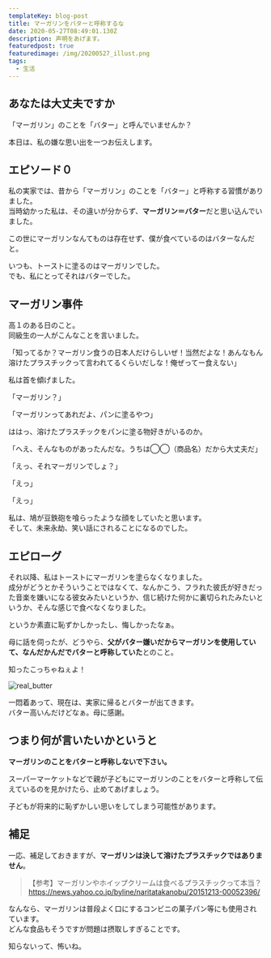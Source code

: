 ```yaml
---
templateKey: blog-post
title: マーガリンをバターと呼称するな
date: 2020-05-27T08:49:01.130Z
description: 声明をあげます。
featuredpost: true
featuredimage: /img/20200527_illust.png
tags:
  - 生活
---
```

## あなたは大丈夫ですか

「マーガリン」のことを「バター」と呼んでいませんか？

本日は、私の嫌な思い出を一つお伝えします。

## エピソード０

私の実家では、昔から「マーガリン」のことを「バター」と呼称する習慣がありました。\
当時幼かった私は、その違いが分からず、**マーガリン＝バター**だと思い込んでいました。

この世にマーガリンなんてものは存在せず、僕が食べているのはバターなんだと。

いつも、トーストに塗るのはマーガリンでした。\
でも、私にとってそれはバターでした。

## マーガリン事件

高１のある日のこと。\
同級生の一人がこんなことを言いました。

「知ってるか？マーガリン食うの日本人だけらしいぜ！当然だよな！あんなもん溶けたプラスチックって言われてるくらいだしな！俺ぜってー食えない」

私は首を傾げました。

「マーガリン？」

「マーガリンってあれだよ、パンに塗るやつ」

ははっ、溶けたプラスチックをパンに塗る物好きがいるのか。

「へえ、そんなものがあったんだな。うちは◯◯（商品名）だから大丈夫だ」

「えっ、それマーガリンでしょ？」

「えっ」

「えっ」

私は、鳩が豆鉄砲を喰らったような顔をしていたと思います。\
そして、未来永劫、笑い話にされることになるのでした。

## エピローグ

それ以降、私はトーストにマーガリンを塗らなくなりました。\
成分がどうとかそういうことではなくて、なんかこう、フラれた彼氏が好きだった音楽を嫌いになる彼女みたいというか、信じ続けた何かに裏切られたみたいというか、そんな感じで食べなくなりました。

というか素直に恥ずかしかったし、悔しかったなぁ。

母に話を伺ったが、どうやら、**父がバター嫌いだからマーガリンを使用していて、なんだかんだでバターと呼称していた**とのこと。

知ったこっちゃねぇよ！

![real_butter](/img/20200527_バター.jpg "20200527_real_butter")

一悶着あって、現在は、実家に帰るとバターが出てきます。\
バター高いんだけどなぁ。母に感謝。

## つまり何が言いたいかというと

**マーガリンのことをバターと呼称しないで下さい。**

スーパーマーケットなどで親が子どもにマーガリンのことをバターと呼称して伝えているのを見かけたら、止めてあげましょう。

子どもが将来的に恥ずかしい思いをしてしまう可能性があります。

## 補足

一応、補足しておきますが、**マーガリンは決して溶けたプラスチックではありません**。

> 【参考】マーガリンやホイップクリームは食べるプラスチックって本当？\
> <https://news.yahoo.co.jp/byline/naritatakanobu/20151213-00052396/>

なんなら、マーガリンは普段よく口にするコンビニの菓子パン等にも使用されています。\
どんな食品もそうですが問題は摂取しすぎることです。

知らないって、怖いね。